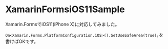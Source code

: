 # XamarinFormsiOS11Sample
Xamarin.FormsでiOS11(iPhone X)に対応してみました。

`On<Xamarin.Forms.PlatformConfiguration.iOS>().SetUseSafeArea(true);`を書けばOKです。
